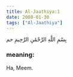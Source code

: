 ```yaml
---
title: Al-Jaathiya:1
date: 2008-01-30
tags: ["Al-Jaathiya"]
---
```

بِسْمِ اللَّهِ الرَّحْمَٰنِ الرَّحِيمِ حم
### meaning: 
Ha, Meem.
